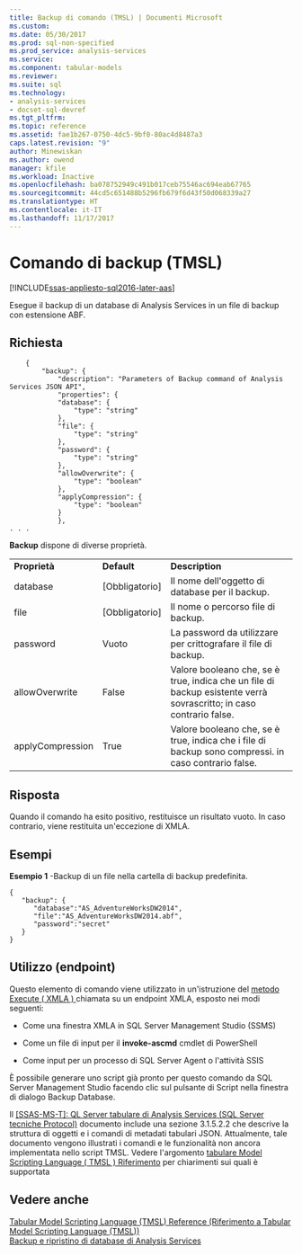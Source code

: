 ```yaml
---
title: Backup di comando (TMSL) | Documenti Microsoft
ms.custom: 
ms.date: 05/30/2017
ms.prod: sql-non-specified
ms.prod_service: analysis-services
ms.service: 
ms.component: tabular-models
ms.reviewer: 
ms.suite: sql
ms.technology:
- analysis-services
- docset-sql-devref
ms.tgt_pltfrm: 
ms.topic: reference
ms.assetid: fae1b267-0750-4dc5-9bf0-80ac4d8487a3
caps.latest.revision: "9"
author: Minewiskan
ms.author: owend
manager: kfile
ms.workload: Inactive
ms.openlocfilehash: ba078752949c491b017ceb75546ac694eab67765
ms.sourcegitcommit: 44cd5c651488b5296fb679f6d43f50d068339a27
ms.translationtype: HT
ms.contentlocale: it-IT
ms.lasthandoff: 11/17/2017
---
```

# <a name="backup-command-tmsl"></a>Comando di backup (TMSL)

[!INCLUDE[ssas-appliesto-sql2016-later-aas](../../includes/ssas-appliesto-sql2016-later-aas.md)]

  Esegue il backup di un database di Analysis Services in un file di backup con estensione ABF.  
  
## <a name="request"></a>Richiesta  
  
```  
    {  
        "backup": {  
            "description": "Parameters of Backup command of Analysis Services JSON API",  
            "properties": {  
            "database": {  
                "type": "string"  
            },  
            "file": {  
                "type": "string"  
            },  
            "password": {  
                "type": "string"  
            },  
            "allowOverwrite": {  
                "type": "boolean"  
            },  
            "applyCompression": {  
                "type": "boolean"  
            }  
            },  
. . .   
```  
  
 **Backup** dispone di diverse proprietà.  
  
||||  
|-|-|-|  
|**Proprietà**|**Default**|**Description**|  
|database|[Obbligatorio]|Il nome dell'oggetto di database per il backup.|  
|file|[Obbligatorio]|Il nome o percorso file di backup.|  
|password|Vuoto|La password da utilizzare per crittografare il file di backup.|  
|allowOverwrite|False|Valore booleano che, se è true, indica che un file di backup esistente verrà sovrascritto; in caso contrario false.|  
|applyCompression|True|Valore booleano che, se è true, indica che i file di backup sono compressi. in caso contrario false.|  
  
## <a name="response"></a>Risposta  
 Quando il comando ha esito positivo, restituisce un risultato vuoto. In caso contrario, viene restituita un'eccezione di XMLA.  
  
## <a name="examples"></a>Esempi  
 **Esempio 1** -Backup di un file nella cartella di backup predefinita.  
  
```  
{   
   "backup": {   
      "database":"AS_AdventureWorksDW2014",  
      "file":"AS_AdventureWorksDW2014.abf",  
      "password":"secret"  
   }  
}  
```  
  
## <a name="usage-endpoints"></a>Utilizzo (endpoint)  
 Questo elemento di comando viene utilizzato in un'istruzione del [metodo Execute &#40; XMLA &#41; ](../../analysis-services/xmla/xml-elements-methods-execute.md) chiamata su un endpoint XMLA, esposto nei modi seguenti:  
  
-   Come una finestra XMLA in SQL Server Management Studio (SSMS)  
  
-   Come un file di input per il **invoke-ascmd** cmdlet di PowerShell  
  
-   Come input per un processo di SQL Server Agent o l'attività SSIS  
  
 È possibile generare uno script già pronto per questo comando da SQL Server Management Studio facendo clic sul pulsante di Script nella finestra di dialogo Backup Database.  
  
 Il [ \[SSAS-MS-T\]: QL Server tabulare di Analysis Services (SQL Server tecniche Protocol)](http://go.microsoft.com/fwlink/p/?LinkId=784855) documento include una sezione 3.1.5.2.2 che descrive la struttura di oggetti e i comandi di metadati tabulari JSON. Attualmente, tale documento vengono illustrati i comandi e le funzionalità non ancora implementata nello script TMSL. Vedere l'argomento [tabulare Model Scripting Language &#40; TMSL &#41; Riferimento](../../analysis-services/tabular-model-scripting-language-tmsl-reference.md) per chiarimenti sui quali è supportata  

## <a name="see-also"></a>Vedere anche  
 [Tabular Model Scripting Language &#40;TMSL&#41; Reference (Riferimento a Tabular Model Scripting Language &#40;TMSL&#41;)](../../analysis-services/tabular-model-scripting-language-tmsl-reference.md)   
 [Backup e ripristino di database di Analysis Services](../../analysis-services/multidimensional-models/backup-and-restore-of-analysis-services-databases.md)  
  
  

